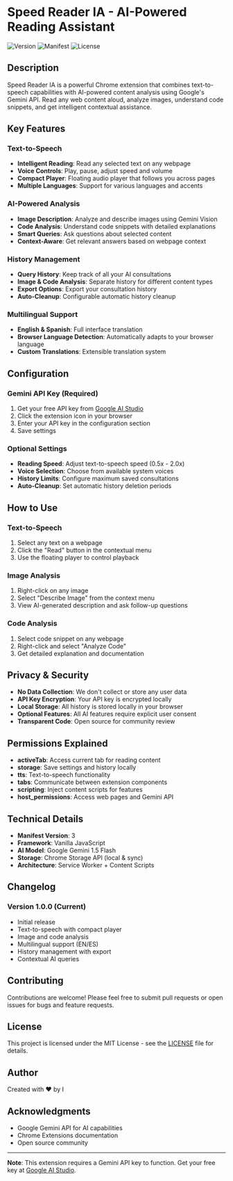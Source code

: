 # Speed Reader IA - AI-Powered Reading Assistant

![Version](https://img.shields.io/badge/version-1.0.0-blue.svg)
![Manifest](https://img.shields.io/badge/manifest-v3-green.svg)
![License](https://img.shields.io/badge/license-MIT-orange.svg)

## Description

Speed Reader IA is a powerful Chrome extension that combines text-to-speech capabilities with AI-powered content analysis using Google's Gemini API. Read any web content aloud, analyze images, understand code snippets, and get intelligent contextual assistance.

## Key Features

### Text-to-Speech
- **Intelligent Reading**: Read any selected text on any webpage
- **Voice Controls**: Play, pause, adjust speed and volume
- **Compact Player**: Floating audio player that follows you across pages
- **Multiple Languages**: Support for various languages and accents

### AI-Powered Analysis
- **Image Description**: Analyze and describe images using Gemini Vision
- **Code Analysis**: Understand code snippets with detailed explanations
- **Smart Queries**: Ask questions about selected content
- **Context-Aware**: Get relevant answers based on webpage context

### History Management
- **Query History**: Keep track of all your AI consultations
- **Image & Code Analysis**: Separate history for different content types
- **Export Options**: Export your consultation history
- **Auto-Cleanup**: Configurable automatic history cleanup

### Multilingual Support
- **English & Spanish**: Full interface translation
- **Browser Language Detection**: Automatically adapts to your browser language
- **Custom Translations**: Extensible translation system

## Configuration

### Gemini API Key (Required)
1. Get your free API key from [Google AI Studio](https://makersuite.google.com/app/apikey)
2. Click the extension icon in your browser
3. Enter your API key in the configuration section
4. Save settings

### Optional Settings
- **Reading Speed**: Adjust text-to-speech speed (0.5x - 2.0x)
- **Voice Selection**: Choose from available system voices
- **History Limits**: Configure maximum saved consultations
- **Auto-Cleanup**: Set automatic history deletion periods

## How to Use

### Text-to-Speech
1. Select any text on a webpage
2. Click the "Read" button in the contextual menu
3. Use the floating player to control playback

### Image Analysis
1. Right-click on any image
2. Select "Describe Image" from the context menu
3. View AI-generated description and ask follow-up questions

### Code Analysis
1. Select code snippet on any webpage
2. Right-click and select "Analyze Code"
3. Get detailed explanation and documentation

## Privacy & Security

- **No Data Collection**: We don't collect or store any user data
- **API Key Encryption**: Your API key is encrypted locally
- **Local Storage**: All history is stored locally in your browser
- **Optional Features**: All AI features require explicit user consent
- **Transparent Code**: Open source for community review

## Permissions Explained

- **activeTab**: Access current tab for reading content
- **storage**: Save settings and history locally
- **tts**: Text-to-speech functionality
- **tabs**: Communicate between extension components
- **scripting**: Inject content scripts for features
- **host_permissions**: Access web pages and Gemini API

## Technical Details

- **Manifest Version**: 3
- **Framework**: Vanilla JavaScript
- **AI Model**: Google Gemini 1.5 Flash
- **Storage**: Chrome Storage API (local & sync)
- **Architecture**: Service Worker + Content Scripts

## Changelog

### Version 1.0.0 (Current)
- Initial release
- Text-to-speech with compact player
- Image and code analysis
- Multilingual support (EN/ES)
- History management with export
- Contextual AI queries

## Contributing

Contributions are welcome! Please feel free to submit pull requests or open issues for bugs and feature requests.

## License

This project is licensed under the MIT License - see the [LICENSE](LICENSE) file for details.

##  Author

Created with ❤️ by I

## Acknowledgments

- Google Gemini API for AI capabilities
- Chrome Extensions documentation
- Open source community

---

**Note**: This extension requires a Gemini API key to function. Get your free key at [Google AI Studio](https://makersuite.google.com/app/apikey).